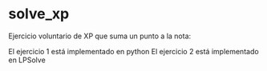 # solve_xp

Ejercicio voluntario de XP que suma un punto a la nota:

El ejercicio 1 está implementado en python
El ejercicio 2 está implementado en LPSolve
